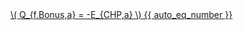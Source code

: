<a href="/eco2_guide_center/1.%20ECO2%20Logic%20Guide/Hee1_Equation_List.html" class="equation-link" target="_blank" rel="noopener noreferrer">
  \( Q_{f,Bonus,a} = -E_{CHP,a} \) {{ auto_eq_number }}
</a>
